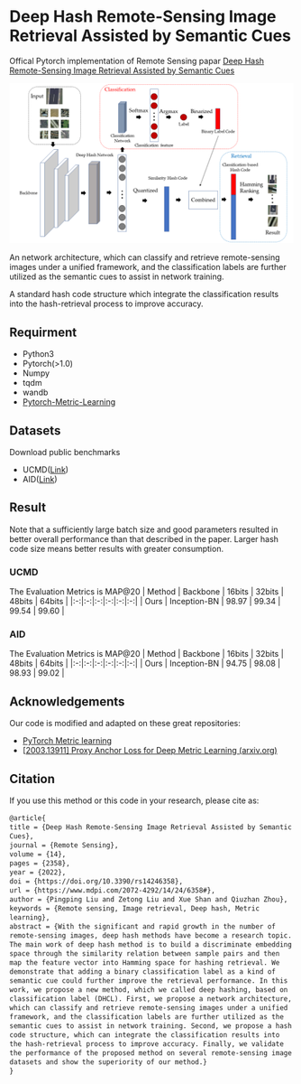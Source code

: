 # Deep Hash Remote-Sensing Image Retrieval Assisted by Semantic Cues

Offical Pytorch implementation of Remote Sensing papar [Deep Hash Remote-Sensing Image Retrieval Assisted by Semantic Cues](https://doi.org/10.3390/rs14246358)

![image](https://github.com/Liuzt1999/DHCL/blob/main/material/GA.png)

An network architecture, which can classify and retrieve remote-sensing images under a unified framework, and the classification labels are further utilized as the semantic cues to assist in network training.

A standard hash code structure which integrate the classification results into the hash-retrieval process to improve accuracy.

## Requirment

- Python3
- Pytorch(>1.0)
- Numpy
- tqdm
- wandb
- [Pytorch-Metric-Learning](https://github.com/KevinMusgrave/pytorch-metric-learning)

## Datasets
Download public benchmarks
- UCMD([Link](http://weegee.vision.ucmerced.edu/datasets/landuse.html))
- AID([Link](https://pan.baidu.com/s/1mifOBv6#list/path=%2F))

## Result

Note that a sufficiently large batch size and good parameters resulted in better overall performance than that described in the paper.
Larger hash code size means better results with greater consumption.

### UCMD
The Evaluation Metrics is MAP@20
| Method | Backbone | 16bits | 32bits | 48bits | 64bits |
|:-:|:-:|:-:|:-:|:-:|:-:|
| Ours | Inception-BN | 98.97 | 99.34 | 99.54 | 99.60 |

### AID
The Evaluation Metrics is MAP@20
| Method | Backbone | 16bits | 32bits | 48bits | 64bits |
|:-:|:-:|:-:|:-:|:-:|:-:|
| Ours | Inception-BN | 94.75 | 98.08 | 98.93 | 99.02 |

## Acknowledgements

Our code is modified and adapted on these great repositories:

- [PyTorch Metric learning](https://github.com/KevinMusgrave/pytorch-metric-learning)
- [[2003.13911\] Proxy Anchor Loss for Deep Metric Learning (arxiv.org)](https://arxiv.org/abs/2003.13911)

## Citation

If you use this method or this code in your research, please cite as:

    @article{
    title = {Deep Hash Remote-Sensing Image Retrieval Assisted by Semantic Cues},
    journal = {Remote Sensing},
    volume = {14},
    pages = {2358},
    year = {2022},
    doi = {https://doi.org/10.3390/rs14246358},
    url = {https://www.mdpi.com/2072-4292/14/24/6358#},
    author = {Pingping Liu and Zetong Liu and Xue Shan and Qiuzhan Zhou},
    keywords = {Remote sensing, Image retrieval, Deep hash, Metric learning},
    abstract = {With the significant and rapid growth in the number of remote-sensing images, deep hash methods have become a research topic. The main work of deep hash method is to build a discriminate embedding space through the similarity relation between sample pairs and then map the feature vector into Hamming space for hashing retrieval. We demonstrate that adding a binary classification label as a kind of semantic cue could further improve the retrieval performance. In this work, we propose a new method, which we called deep hashing, based on classification label (DHCL). First, we propose a network architecture, which can classify and retrieve remote-sensing images under a unified framework, and the classification labels are further utilized as the semantic cues to assist in network training. Second, we propose a hash code structure, which can integrate the classification results into the hash-retrieval process to improve accuracy. Finally, we validate the performance of the proposed method on several remote-sensing image datasets and show the superiority of our method.}
    }
